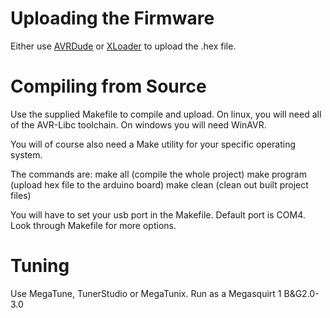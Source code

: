 

Uploading the Firmware
======================

Either use [AVRDude](http://www.nongnu.org/avrdude/) or [XLoader](http://xloader.russemotto.com/) to upload the .hex file.


Compiling from Source
=====================

Use the supplied Makefile to compile and upload. On linux, you will need
all of the AVR-Libc toolchain. On windows you will need WinAVR.

You will of course also need a Make utility for your specific operating system.

The commands are:
  make all		(compile the whole project)
  make program		(upload hex file to the arduino board)
  make clean		(clean out built project files)
  
You will have to set your usb port in the Makefile. Default port is COM4.
Look through Makefile for more options.

Tuning
======

Use MegaTune, TunerStudio or MegaTunix. Run as a Megasquirt 1 B&G2.0-3.0

